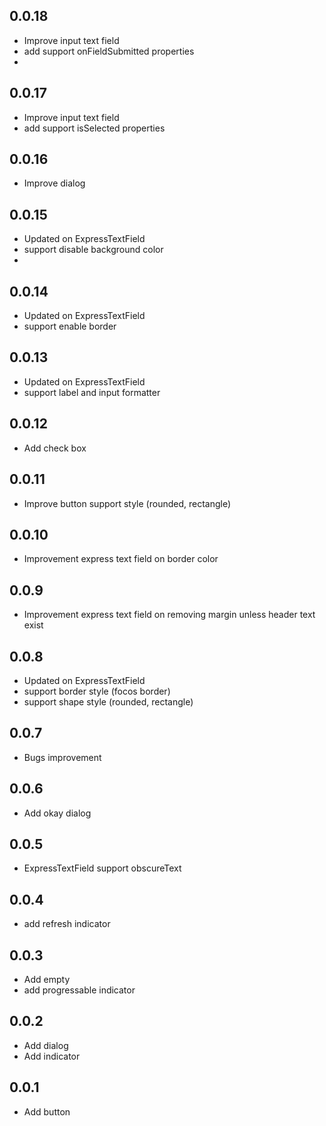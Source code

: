 ## 0.0.18
- Improve input text field
- add support onFieldSubmitted properties
- 
## 0.0.17
- Improve input text field
- add support isSelected properties

## 0.0.16
- Improve dialog

## 0.0.15
- Updated on ExpressTextField
- support disable background color
- 
## 0.0.14
- Updated on ExpressTextField
- support enable border

## 0.0.13
- Updated on ExpressTextField
- support label and input formatter
## 0.0.12
- Add check box

## 0.0.11
- Improve button support style (rounded, rectangle)

## 0.0.10
- Improvement express text field on border color

## 0.0.9
- Improvement express text field on removing margin unless header text exist

## 0.0.8
- Updated on ExpressTextField
- support border style (focos border)
- support shape style (rounded, rectangle)
## 0.0.7

-  Bugs improvement

## 0.0.6
-  Add okay dialog

## 0.0.5

- ExpressTextField support obscureText
## 0.0.4
- add refresh indicator

## 0.0.3
- Add empty
- add progressable indicator

## 0.0.2
- Add dialog
- Add indicator

## 0.0.1
- Add button